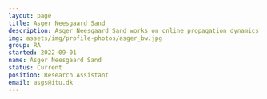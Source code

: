 ---layout: pagetitle: Asger Neesgaard Sanddescription: Asger Neesgaard Sand works on online propagation dynamics. He is currently working on studying cross-platform propagation of news content.img: assets/img/profile-photos/asger_bw.jpggroup: RAstarted: 2022-09-01name: Asger Neesgaard Sandstatus: Currentposition: Research Assistantemail: asgs@itu.dk---